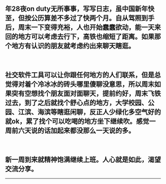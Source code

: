 <!-- 
.. link: 
.. description: 
.. tags: other
.. date: 2015/02/16 13:52:42
.. title: just talk
.. slug: just-talk
-->

## 年28夜on duty无所事事，写写日志，虽中国新年快至，但按公历算差不多过了快两个月。自从驾照到手后，周末一下变得充裕，人也开始蠢蠢欲动，能一天来回的地方可以考虑去行下，高铁也缩短了距离。如果那个地方有认识的朋友就考虑约出来聊天瞎逛。

<br/>

## 社交软件工具可以让你跟任何地方的人们联系，但是总觉得对着个冷冰冰的砖头哪里傻聊没意思，所以周末如果突有空想找个朋友面对面聊天，提前约好，周末飞铁过去，到了之后就找个舒心点的地方，大学校园、公园、江滨、海滨等瞎逛闲聊，反正人少绿化多空气好的就ok，累了找个可以吃喝的地方坐下继续吹。感觉一周前六天说的话加起来都没那么一天说的多。

<br/>

## 新一周到来就精神饱满继续上班。人心就是如此，渴望交流分享。

 * * * 